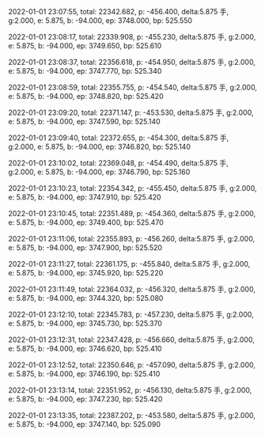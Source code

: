 2022-01-01 23:07:55, total: 22342.682, p: -456.400, delta:5.875 手, g:2.000, e: 5.875, b: -94.000, ep: 3748.000, bp: 525.550

2022-01-01 23:08:17, total: 22339.908, p: -455.230, delta:5.875 手, g:2.000, e: 5.875, b: -94.000, ep: 3749.650, bp: 525.610

2022-01-01 23:08:37, total: 22356.618, p: -454.950, delta:5.875 手, g:2.000, e: 5.875, b: -94.000, ep: 3747.770, bp: 525.340

2022-01-01 23:08:59, total: 22355.755, p: -454.540, delta:5.875 手, g:2.000, e: 5.875, b: -94.000, ep: 3748.820, bp: 525.420

2022-01-01 23:09:20, total: 22371.147, p: -453.530, delta:5.875 手, g:2.000, e: 5.875, b: -94.000, ep: 3747.590, bp: 525.140

2022-01-01 23:09:40, total: 22372.655, p: -454.300, delta:5.875 手, g:2.000, e: 5.875, b: -94.000, ep: 3746.820, bp: 525.140

2022-01-01 23:10:02, total: 22369.048, p: -454.490, delta:5.875 手, g:2.000, e: 5.875, b: -94.000, ep: 3746.790, bp: 525.160

2022-01-01 23:10:23, total: 22354.342, p: -455.450, delta:5.875 手, g:2.000, e: 5.875, b: -94.000, ep: 3747.910, bp: 525.420

2022-01-01 23:10:45, total: 22351.489, p: -454.360, delta:5.875 手, g:2.000, e: 5.875, b: -94.000, ep: 3749.400, bp: 525.470

2022-01-01 23:11:06, total: 22355.893, p: -456.260, delta:5.875 手, g:2.000, e: 5.875, b: -94.000, ep: 3747.900, bp: 525.520

2022-01-01 23:11:27, total: 22361.175, p: -455.840, delta:5.875 手, g:2.000, e: 5.875, b: -94.000, ep: 3745.920, bp: 525.220

2022-01-01 23:11:49, total: 22364.032, p: -456.320, delta:5.875 手, g:2.000, e: 5.875, b: -94.000, ep: 3744.320, bp: 525.080

2022-01-01 23:12:10, total: 22345.783, p: -457.230, delta:5.875 手, g:2.000, e: 5.875, b: -94.000, ep: 3745.730, bp: 525.370

2022-01-01 23:12:31, total: 22347.428, p: -456.660, delta:5.875 手, g:2.000, e: 5.875, b: -94.000, ep: 3746.620, bp: 525.410

2022-01-01 23:12:52, total: 22350.646, p: -457.090, delta:5.875 手, g:2.000, e: 5.875, b: -94.000, ep: 3746.190, bp: 525.410

2022-01-01 23:13:14, total: 22351.952, p: -456.130, delta:5.875 手, g:2.000, e: 5.875, b: -94.000, ep: 3747.230, bp: 525.420

2022-01-01 23:13:35, total: 22387.202, p: -453.580, delta:5.875 手, g:2.000, e: 5.875, b: -94.000, ep: 3747.140, bp: 525.090